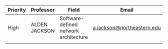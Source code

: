 
| Priority | Professor     | Field                                 | Email                      | Email |
| -------- | ------------- | ------------------------------------- | -------------------------- | ----- |
| High     | ALDEN JACKSON | Software-defined network architecture | a.jackson@northeastern.edu | YES   |
|          |               |                                       |                            |       |